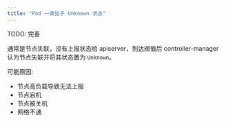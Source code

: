```yaml
---
title: "Pod 一直处于 Unknown 状态"
---
```


TODO: 完善

通常是节点失联，没有上报状态给 apiserver，到达阀值后 controller-manager 认为节点失联并将其状态置为 `Unknown`。

可能原因:

* 节点高负载导致无法上报
* 节点宕机
* 节点被关机
* 网络不通
